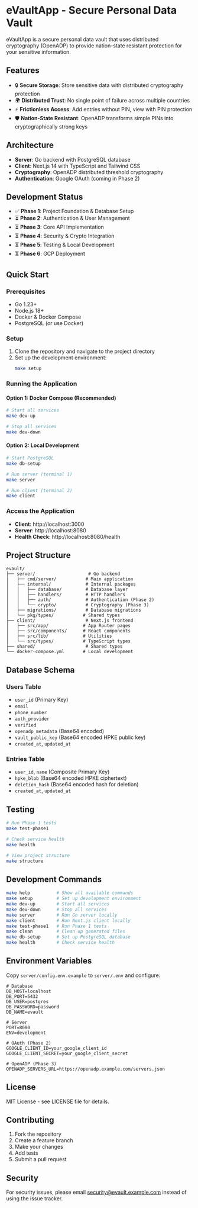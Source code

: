 # eVaultApp - Secure Personal Data Vault

eVaultApp is a secure personal data vault that uses distributed cryptography (OpenADP) to provide nation-state resistant protection for your sensitive information.

## Features

- 🔒 **Secure Storage**: Store sensitive data with distributed cryptography protection
- 🌍 **Distributed Trust**: No single point of failure across multiple countries
- ⚡ **Frictionless Access**: Add entries without PIN, view with PIN protection
- 🛡️ **Nation-State Resistant**: OpenADP transforms simple PINs into cryptographically strong keys

## Architecture

- **Server**: Go backend with PostgreSQL database
- **Client**: Next.js 14 with TypeScript and Tailwind CSS
- **Cryptography**: OpenADP distributed threshold cryptography
- **Authentication**: Google OAuth (coming in Phase 2)

## Development Status

- ✅ **Phase 1**: Project Foundation & Database Setup
- ⏳ **Phase 2**: Authentication & User Management
- ⏳ **Phase 3**: Core API Implementation
- ⏳ **Phase 4**: Security & Crypto Integration
- ⏳ **Phase 5**: Testing & Local Development
- ⏳ **Phase 6**: GCP Deployment

## Quick Start

### Prerequisites

- Go 1.23+
- Node.js 18+
- Docker & Docker Compose
- PostgreSQL (or use Docker)

### Setup

1. Clone the repository and navigate to the project directory
2. Set up the development environment:
   ```bash
   make setup
   ```

### Running the Application

#### Option 1: Docker Compose (Recommended)
```bash
# Start all services
make dev-up

# Stop all services
make dev-down
```

#### Option 2: Local Development
```bash
# Start PostgreSQL
make db-setup

# Run server (terminal 1)
make server

# Run client (terminal 2)
make client
```

### Access the Application

- **Client**: http://localhost:3000
- **Server**: http://localhost:8080
- **Health Check**: http://localhost:8080/health

## Project Structure

```
evault/
├── server/                    # Go backend
│   ├── cmd/server/           # Main application
│   ├── internal/             # Internal packages
│   │   ├── database/         # Database layer
│   │   ├── handlers/         # HTTP handlers
│   │   ├── auth/             # Authentication (Phase 2)
│   │   └── crypto/           # Cryptography (Phase 3)
│   ├── migrations/           # Database migrations
│   └── pkg/types/           # Shared types
├── client/                   # Next.js frontend
│   ├── src/app/             # App Router pages
│   ├── src/components/      # React components
│   ├── src/lib/             # Utilities
│   └── src/types/           # TypeScript types
├── shared/                   # Shared types
└── docker-compose.yml       # Local development
```

## Database Schema

### Users Table
- `user_id` (Primary Key)
- `email`
- `phone_number`
- `auth_provider`
- `verified`
- `openadp_metadata` (Base64 encoded)
- `vault_public_key` (Base64 encoded HPKE public key)
- `created_at`, `updated_at`

### Entries Table
- `user_id`, `name` (Composite Primary Key)
- `hpke_blob` (Base64 encoded HPKE ciphertext)
- `deletion_hash` (Base64 encoded hash for deletion)
- `created_at`, `updated_at`

## Testing

```bash
# Run Phase 1 tests
make test-phase1

# Check service health
make health

# View project structure
make structure
```

## Development Commands

```bash
make help          # Show all available commands
make setup         # Set up development environment
make dev-up        # Start all services
make dev-down      # Stop all services
make server        # Run Go server locally
make client        # Run Next.js client locally
make test-phase1   # Run Phase 1 tests
make clean         # Clean up generated files
make db-setup      # Set up PostgreSQL database
make health        # Check service health
```

## Environment Variables

Copy `server/config.env.example` to `server/.env` and configure:

```env
# Database
DB_HOST=localhost
DB_PORT=5432
DB_USER=postgres
DB_PASSWORD=password
DB_NAME=evault

# Server
PORT=8080
ENV=development

# OAuth (Phase 2)
GOOGLE_CLIENT_ID=your_google_client_id
GOOGLE_CLIENT_SECRET=your_google_client_secret

# OpenADP (Phase 3)
OPENADP_SERVERS_URL=https://openadp.example.com/servers.json
```

## License

MIT License - see LICENSE file for details.

## Contributing

1. Fork the repository
2. Create a feature branch
3. Make your changes
4. Add tests
5. Submit a pull request

## Security

For security issues, please email security@evault.example.com instead of using the issue tracker.

